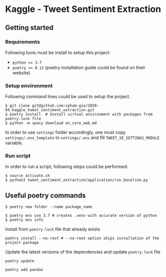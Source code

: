 # Kaggle - Tweet Sentiment Extraction

## Getting started

### Requirements
Following tools must be install to setup this project:
* `python >= 3.7`
* `poetry >= 0.12` (poetry installation guide could be found on their website)

### Setup environment
Following command lines could be used to setup the project.
```
$ git clone git@github.com:vpham-gia/2020-04_kaggle_tweet_sentiment_extraction.git
$ poetry install  # Install virtual environment with packages from poetry.lock file
$ python -m spacy download en_core_web_md
```

In order to use `settings` folder accordingly, one must copy `settings/.env_template` to `settings/.env` and fill `TWEET_SE_SETTINGS_MODULE` variable.

### Run script
In order to run a script, following steps could be performed:
```
$ source activate.sh
$ python3 tweet_sentiment_extraction/application/run_baseline.py
```

## Useful poetry commands
```
$ poetry new folder --name package_name

$ poetry env use 3.7 # creates .venv with accurate version of python
$ poetry env info
```

Install from `poetry.lock` file that already exists
```
poetry install --no-root # --no-root option skips installation of the project package
```

Update the latest versions of the dependencies and update `poetry.lock` file
```
poetry update
```

```
poetry add pandas
```

